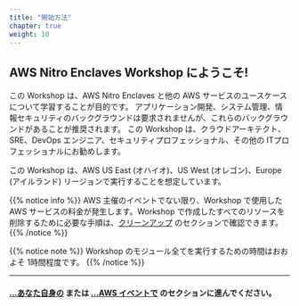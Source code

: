 ```yaml
---
title: "開始方法"
chapter: true
weight: 10
---
```


## AWS Nitro Enclaves Workshop にようこそ!

この Workshop は、AWS Nitro Enclaves と他の AWS サービスのユースケースについて学習することが目的です。 
アプリケーション開発、システム管理、情報セキュリティのバックグラウンドは要求されませんが、これらのバックグラウンドがあることが推奨されます。
この Workshop は、クラウドアーキテクト、SRE、DevOps エンジニア、セキュリティプロフェッショナル、その他の ITプロフェッショナルにお勧めします。

この Workshop は、AWS US East (オハイオ)、US West (オレゴン)、Europe (アイルランド) リージョンで実行することを想定しています。

{{% notice info %}}
AWS 主催のイベントでない限り、Workshop で使用した AWS サービスの料金が発生します。Workshop で作成したすべてのリソースを削除するために必要な手順は、[クリーンアップ](cleanup.html) のセクションで確認できます。
{{% /notice %}}


{{% notice note %}}
Workshop のモジュール全てを実行するための時間はおおよそ 1時間程度です。
{{% /notice %}}

---
#### [...あなた自身の](getting-started/self-paced.html) または [...AWS イベントで](getting-started/aws-event.html) のセクションに進んでください。
